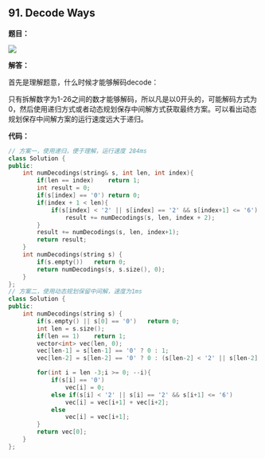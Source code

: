 ## 91. Decode Ways

**题目：**

![](http://p9zl5r4hu.bkt.clouddn.com/2018-10-24leet_91.png)

**解答：**

首先是理解题意，什么时候才能够解码decode：

只有拆解数字为1-26之间的数才能够解码，所以凡是以0开头的，可能解码方式为0，然后使用递归方式或者动态规划保存中间解方式获取最终方案。可以看出动态规划保存中间解方案的运行速度远大于递归。

**代码：**

```cpp
// 方案一，使用递归，便于理解，运行速度 284ms
class Solution {
public:
    int numDecodings(string& s, int len, int index){
        if(len == index)    return 1;
        int result = 0;
        if(s[index] == '0') return 0;
        if(index + 1 < len){
            if(s[index] < '2' || s[index] == '2' && s[index+1] <= '6')
                result += numDecodings(s, len, index + 2);
        }
        result += numDecodings(s, len, index+1);
        return result;
    }
    int numDecodings(string s) {
        if(s.empty())   return 0;
        return numDecodings(s, s.size(), 0);
    }
};
// 方案二，使用动态规划保留中间解，速度为1ms
class Solution {
public:
    int numDecodings(string s) {
        if(s.empty() || s[0] == '0')   return 0;
        int len = s.size();
        if(len == 1)    return 1;
        vector<int> vec(len, 0);
        vec[len-1] = s[len-1] == '0' ? 0 : 1;
        vec[len-2] = s[len-2] == '0' ? 0 : (s[len-2] < '2' || s[len-2] == '2' && s[len-1] <= '6' ? 1 + vec[len-1] : vec[len-1]);

        for(int i = len -3;i >= 0; --i){
            if(s[i] == '0') 
                vec[i] = 0;
            else if(s[i] < '2' || s[i] == '2' && s[i+1] <= '6')
                vec[i] = vec[i+1] + vec[i+2];
            else
                vec[i] = vec[i+1];
        }
        return vec[0];
    }
};
```

